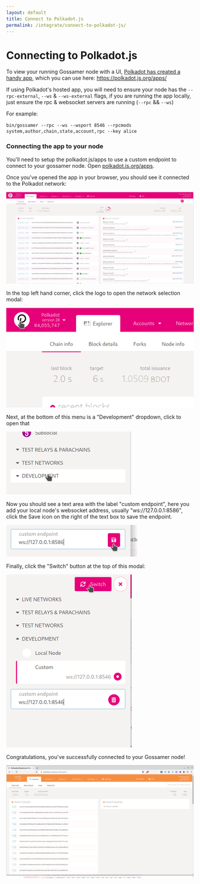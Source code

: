 ```yaml
---
layout: default
title: Connect to Polkadot.js
permalink: /integrate/connect-to-polkadot-js/
---
```


# Connecting to Polkadot.js 

To view your running Gossamer node with a UI, <a target="_blank" rel="noopener noreferrer" href="https://github.com/polkadot-js/apps">Polkadot has created a handy app</a>, which you can use here: <a target="_blank" rel="noopener noreferrer" href="https://polkadot.js.org/apps/">https://polkadot.js.org/apps/</a>

If using Polkadot's hosted app, you will need to ensure your node has the `--rpc-external`, `--ws` & `--ws-external` flags, if you are running the app locally, just ensure the rpc & websocket servers are running (`--rpc` && `--ws`)

For example:
```
bin/gossamer --rpc --ws --wsport 8546 --rpcmods system,author,chain,state,account,rpc --key alice
```

### Connecting the app to your node

You'll need to setup the polkadot.js/apps to use a custom endpoint to connect to your gossamer node.  Open [polkadot.js.org/apps](https://polkadot.js.org/apps).

Once you've opened the app in your browser, you should see it connected to the Polkadot network: 

<img src="/assets/tutorial/connect-1.png" />

In the top left hand corner, click the logo to open the network selection modal: 

<img src="/assets/tutorial/connect-2.png" />

Next, at the bottom of this menu is a "Development" dropdown, click to open that

<img src="/assets/tutorial/connect-3.png" />

Now you should see a text area with the label "custom endpoint", here you add your local node's websocket address, usually "ws://127.0.0.1:8586",
click the Save icon on the right of the text box to save the endpoint.

<img src="/assets/tutorial/connect-4.png" />

Finally, click the "Switch" button at the top of this modal:

<img src="/assets/tutorial/connect-5.png" />

Congratulations, you've successfully connected to your Gossamer node!

<img src="/assets/tutorial/connect-6.png" />

